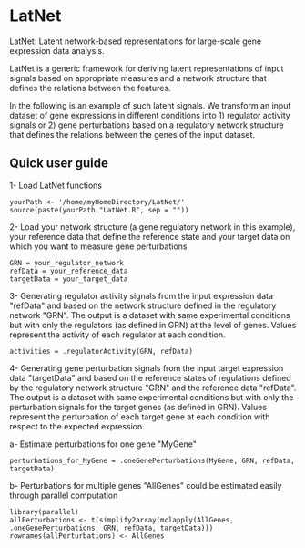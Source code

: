 # LatNet
LatNet: Latent network-based representations for large-scale gene expression data analysis.

LatNet is a generic framework for deriving latent representations of input signals based on appropriate measures and a network structure that defines the relations between the features.

In the following is an example of such latent signals. We transform an input dataset of gene expressions in different conditions into 1) regulator activity signals or 2) gene perturbations based on a regulatory network structure that defines the relations between the genes of the input dataset.

## Quick user guide

1- Load LatNet functions
```````{r}
yourPath <- '/home/myHomeDirectory/LatNet/'
source(paste(yourPath,"LatNet.R", sep = ""))
```````

2- Load your network structure (a gene regulatory network in this example), your reference data that define the reference state and your target data on which you want to measure gene perturbations
``````
GRN = your_regulator_network
refData = your_reference_data
targetData = your_target_data
``````

3- Generating regulator activity signals from the input expression data "refData" and based on the network structure defined in the regulatory network "GRN". The output is a dataset with same experimental conditions but with only the regulators (as defined in GRN) at the level of genes. Values represent the activity of each regulator at each condition.  
```
activities = .regulatorActivity(GRN, refData)
```

4- Generating gene perturbation signals from the input target expression data "targetData" and based on the reference states of regulations defined by the regulatory network structure "GRN" and the reference data "refData". The output is a dataset with same experimental conditions but with only the perturbation signals for the target genes (as defined in GRN). Values represent the perturbation of each target gene at each condition with respect to the expected expression.

a- Estimate perturbations for one gene "MyGene"
```
perturbations_for_MyGene = .oneGenePerturbations(MyGene, GRN, refData, targetData)
```
b- Perturbations for multiple genes "AllGenes" could be estimated easily through parallel computation
```
library(parallel)
allPerturbations <- t(simplify2array(mclapply(AllGenes, .oneGenePerturbations, GRN, refData, targetData)))
rownames(allPerturbations) <- AllGenes
```
